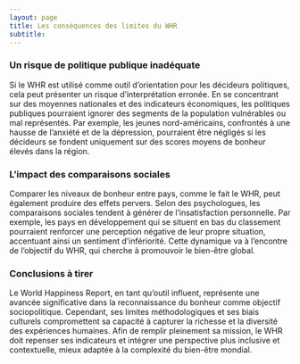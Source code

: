 ```yaml
---
layout: page
title: Les conséquences des limites du WHR
subtitle:
---
```


### Un risque de politique publique inadéquate  
Si le WHR est utilisé comme outil d’orientation pour les décideurs politiques, cela peut présenter un risque d’interprétation erronée. En se concentrant sur des moyennes nationales et des indicateurs économiques, les politiques publiques pourraient ignorer des segments de la population vulnérables ou mal représentés. Par exemple, les jeunes nord-américains, confrontés à une hausse de l’anxiété et de la dépression, pourraient être négligés si les décideurs se fondent uniquement sur des scores moyens de bonheur élevés dans la région.  

### L’impact des comparaisons sociales  
Comparer les niveaux de bonheur entre pays, comme le fait le WHR, peut également produire des effets pervers. Selon des psychologues, les comparaisons sociales tendent à générer de l’insatisfaction personnelle. Par exemple, les pays en développement qui se situent en bas du classement pourraient renforcer une perception négative de leur propre situation, accentuant ainsi un sentiment d’infériorité. Cette dynamique va à l’encontre de l’objectif du WHR, qui cherche à promouvoir le bien-être global.

### Conclusions à tirer

Le World Happiness Report, en tant qu’outil influent, représente une avancée significative dans la reconnaissance du bonheur comme objectif sociopolitique. Cependant, ses limites méthodologiques et ses biais culturels compromettent sa capacité à capturer la richesse et la diversité des expériences humaines. Afin de remplir pleinement sa mission, le WHR doit repenser ses indicateurs et intégrer une perspective plus inclusive et contextuelle, mieux adaptée à la complexité du bien-être mondial.
